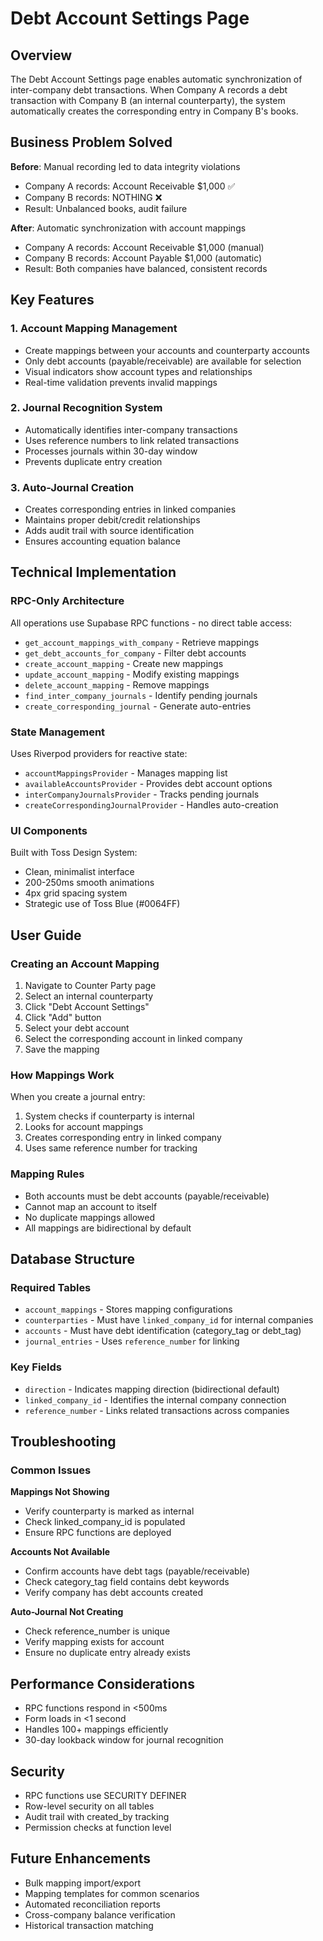# Debt Account Settings Page

## Overview
The Debt Account Settings page enables automatic synchronization of inter-company debt transactions. When Company A records a debt transaction with Company B (an internal counterparty), the system automatically creates the corresponding entry in Company B's books.

## Business Problem Solved
**Before**: Manual recording led to data integrity violations
- Company A records: Account Receivable $1,000 ✅
- Company B records: NOTHING ❌
- Result: Unbalanced books, audit failure

**After**: Automatic synchronization with account mappings
- Company A records: Account Receivable $1,000 (manual)
- Company B records: Account Payable $1,000 (automatic)
- Result: Both companies have balanced, consistent records

## Key Features

### 1. Account Mapping Management
- Create mappings between your accounts and counterparty accounts
- Only debt accounts (payable/receivable) are available for selection
- Visual indicators show account types and relationships
- Real-time validation prevents invalid mappings

### 2. Journal Recognition System
- Automatically identifies inter-company transactions
- Uses reference numbers to link related transactions
- Processes journals within 30-day window
- Prevents duplicate entry creation

### 3. Auto-Journal Creation
- Creates corresponding entries in linked companies
- Maintains proper debit/credit relationships
- Adds audit trail with source identification
- Ensures accounting equation balance

## Technical Implementation

### RPC-Only Architecture
All operations use Supabase RPC functions - no direct table access:
- `get_account_mappings_with_company` - Retrieve mappings
- `get_debt_accounts_for_company` - Filter debt accounts
- `create_account_mapping` - Create new mappings
- `update_account_mapping` - Modify existing mappings
- `delete_account_mapping` - Remove mappings
- `find_inter_company_journals` - Identify pending journals
- `create_corresponding_journal` - Generate auto-entries

### State Management
Uses Riverpod providers for reactive state:
- `accountMappingsProvider` - Manages mapping list
- `availableAccountsProvider` - Provides debt account options
- `interCompanyJournalsProvider` - Tracks pending journals
- `createCorrespondingJournalProvider` - Handles auto-creation

### UI Components
Built with Toss Design System:
- Clean, minimalist interface
- 200-250ms smooth animations
- 4px grid spacing system
- Strategic use of Toss Blue (#0064FF)

## User Guide

### Creating an Account Mapping
1. Navigate to Counter Party page
2. Select an internal counterparty
3. Click "Debt Account Settings" 
4. Click "Add" button
5. Select your debt account
6. Select the corresponding account in linked company
7. Save the mapping

### How Mappings Work
When you create a journal entry:
1. System checks if counterparty is internal
2. Looks for account mappings
3. Creates corresponding entry in linked company
4. Uses same reference number for tracking

### Mapping Rules
- Both accounts must be debt accounts (payable/receivable)
- Cannot map an account to itself
- No duplicate mappings allowed
- All mappings are bidirectional by default

## Database Structure

### Required Tables
- `account_mappings` - Stores mapping configurations
- `counterparties` - Must have `linked_company_id` for internal companies
- `accounts` - Must have debt identification (category_tag or debt_tag)
- `journal_entries` - Uses `reference_number` for linking

### Key Fields
- `direction` - Indicates mapping direction (bidirectional default)
- `linked_company_id` - Identifies the internal company connection
- `reference_number` - Links related transactions across companies

## Troubleshooting

### Common Issues

**Mappings Not Showing**
- Verify counterparty is marked as internal
- Check linked_company_id is populated
- Ensure RPC functions are deployed

**Accounts Not Available**
- Confirm accounts have debt tags (payable/receivable)
- Check category_tag field contains debt keywords
- Verify company has debt accounts created

**Auto-Journal Not Creating**
- Check reference_number is unique
- Verify mapping exists for account
- Ensure no duplicate entry already exists

## Performance Considerations
- RPC functions respond in <500ms
- Form loads in <1 second
- Handles 100+ mappings efficiently
- 30-day lookback window for journal recognition

## Security
- RPC functions use SECURITY DEFINER
- Row-level security on all tables
- Audit trail with created_by tracking
- Permission checks at function level

## Future Enhancements
- Bulk mapping import/export
- Mapping templates for common scenarios
- Automated reconciliation reports
- Cross-company balance verification
- Historical transaction matching